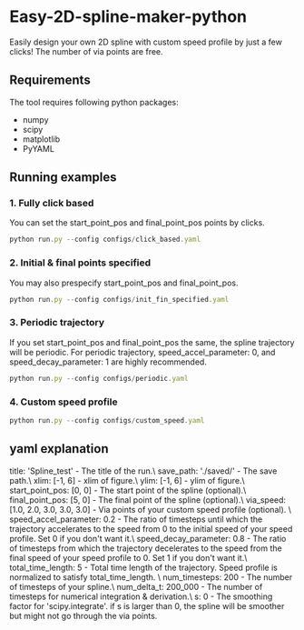 # Easy-2D-spline-maker-python
Easily design your own 2D spline with custom speed profile by just a few clicks!
The number of via points are free.

## Requirements
The tool requires following python packages:
- numpy
- scipy
- matplotlib
- PyYAML

## Running examples

### 1. Fully click based
You can set the start_point_pos and final_point_pos points by clicks.
```js
python run.py --config configs/click_based.yaml
```

### 2. Initial & final points specified
You may also prespecify start_point_pos and final_point_pos.
```js
python run.py --config configs/init_fin_specified.yaml
```

### 3. Periodic trajectory
If you set start_point_pos and final_point_pos the same, the spline trajectory will be periodic.
For periodic trajectory, speed_accel_parameter: 0, and speed_decay_parameter: 1 are highly recommended.
```js
python run.py --config configs/periodic.yaml
```

### 4. Custom speed profile 
```js
python run.py --config configs/custom_speed.yaml
```

## yaml explanation
title: 'Spline_test' - The title of the run.\\
save_path: './saved/' - The save path.\\
xlim: [-1, 6]  - xlim of figure.\\
ylim: [-1, 6]  - ylim of figure.\\
start_point_pos: [0, 0]  - The start point of the spline (optional).\\
final_point_pos: [5, 0]  - The final point of the spline (optional).\\
via_speed: [1.0, 2.0, 3.0, 3.0, 3.0]  - Via points of your custom speed profile (optional). \\
speed_accel_parameter: 0.2  - The ratio of timesteps until which the trajectory accelerates to the speed from 0 to the initial speed of your speed profile. Set 0 if you don't want it.\\
speed_decay_parameter: 0.8  - The ratio of timesteps from which the trajectory decelerates to the speed from the final speed of your speed profile to 0. Set 1 if you don't want it.\\
total_time_length: 5  - Total time length of the trajectory. Speed profile is normalized to satisfy total_time_length. \\
num_timesteps: 200  - The number of timesteps of your spline.\\
num_delta_t: 200_000  - The number of timesteps for numerical integration & derivation.\\
s: 0  - The smoothing factor for 'scipy.integrate'. if s is larger than 0, the spline will be smoother but might not go through the via points. 